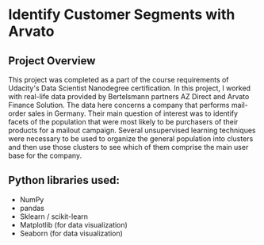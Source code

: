 # Identify Customer Segments with Arvato

## Project Overview

This project was completed as a part of the course requirements of Udacity's Data Scientist Nanodegree certification. In this project,
I worked with real-life data provided by Bertelsmann partners AZ Direct and Arvato Finance Solution. The data here concerns a company that performs mail-order sales in Germany.
Their main question of interest was to identify facets of the population that were most likely to be purchasers of their products for a mailout campaign.
Several unsupervised learning techniques were necessary to be used to organize the general population into clusters and then use those clusters to see which of them comprise the main user base for the company.

## Python libraries used:

- NumPy
- pandas
- Sklearn / scikit-learn
- Matplotlib (for data visualization)
- Seaborn (for data visualization)
